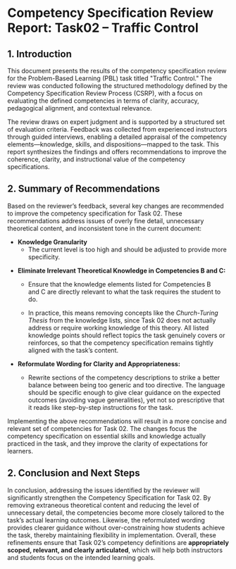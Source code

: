 # Competency Specification Review Report: Task02 – Traffic Control


## 1. Introduction

This document presents the results of the competency specification review for the Problem-Based Learning (PBL) task titled "Traffic Control." The review was conducted following the structured methodology defined by the Competency Specification Review Process (CSRP), with a focus on evaluating the defined competencies in terms of clarity, accuracy, pedagogical alignment, and contextual relevance.

The review draws on expert judgment and is supported by a structured set of evaluation criteria. Feedback was collected from experienced instructors through guided interviews, enabling a detailed appraisal of the competency elements—knowledge, skills, and dispositions—mapped to the task. This report synthesizes the findings and offers recommendations to improve the coherence, clarity, and instructional value of the competency specifications.



## 2. Summary of Recommendations

Based on the reviewer’s feedback, several key changes are recommended to improve the competency specification for Task 02. These recommendations address issues of overly fine detail, unnecessary theoretical content, and inconsistent tone in the current document:

- **Knowledge Granularity** 
    * The current level is too high and should be adjusted to provide more specificity.  

* **Eliminate Irrelevant Theoretical Knowledge in Competencies B and C:** 
    * Ensure that the knowledge elements listed for Competencies B and C are directly relevant to what the task requires the student to do. 
    
    * In practice, this means removing concepts like the *Church-Turing Thesis* from the knowledge lists, since Task 02 does not actually address or require working knowledge of this theory. All listed knowledge points should reflect topics the task genuinely covers or reinforces, so that the competency specification remains tightly aligned with the task’s content.

* **Reformulate Wording for Clarity and Appropriateness:** 
    * Rewrite sections of the competency descriptions to strike a better balance between being too generic and too directive. The language should be specific enough to give clear guidance on the expected outcomes (avoiding vague generalities), yet not so prescriptive that it reads like step-by-step instructions for the task. 
    
Implementing the above recommendations will result in a more concise and relevant set of competencies for Task 02. The changes focus the competency specification on essential skills and knowledge actually practiced in the task, and they improve the clarity of expectations for learners. 

## 2. Conclusion and Next Steps

In conclusion, addressing the issues identified by the reviewer will significantly strengthen the Competency Specification for Task 02. By removing extraneous theoretical content and reducing the level of unnecessary detail, the competencies become more closely tailored to the task’s actual learning outcomes. Likewise, the reformulated wording provides clearer guidance without over-constraining how students achieve the task, thereby maintaining flexibility in implementation. Overall, these refinements ensure that Task 02’s competency definitions are **appropriately scoped, relevant, and clearly articulated**, which will help both instructors and students focus on the intended learning goals.